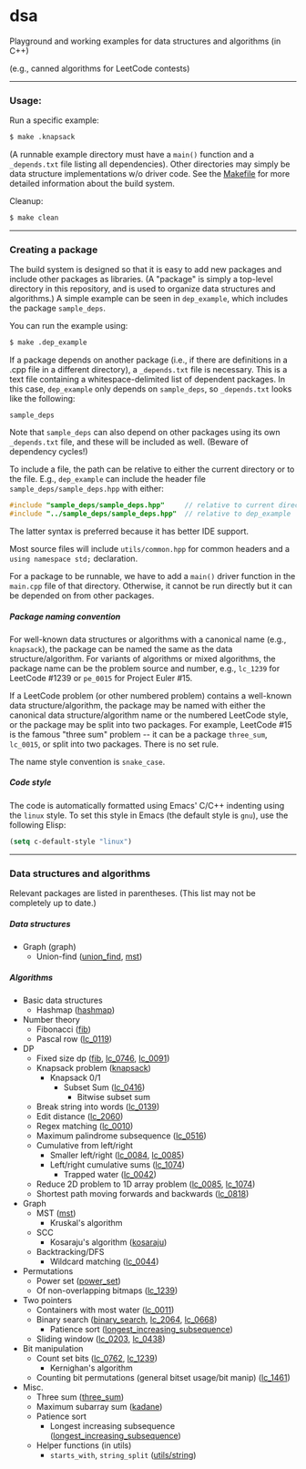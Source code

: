 # dsa
Playground and working examples for data structures and algorithms (in C++)

(e.g., canned algorithms for LeetCode contests)

---

### Usage:

Run a specific example:
```bash
$ make .knapsack
```
(A runnable example directory must have a `main()` function and a `_depends.txt` file listing all dependencies). Other directories may simply be data structure implementations w/o driver code. See the [Makefile][makefile] for more detailed information about the build system.

Cleanup:
```bash
$ make clean
```

---

### Creating a package

The build system is designed so that it is easy to add new packages and include other packages as libraries. (A "package" is simply a top-level directory in this repository, and is used to organize data structures and algorithms.) A simple example can be seen in `dep_example`, which includes the package `sample_deps`.

You can run the example using:
```bash
$ make .dep_example
```

If a package depends on another package (i.e., if there are definitions in a .cpp file in a different directory), a `_depends.txt` file is necessary. This is a text file containing a whitespace-delimited list of dependent packages. In this case, `dep_example` only depends on `sample_deps`, so `_depends.txt` looks like the following:

```text
sample_deps
```

Note that `sample_deps` can also depend on other packages using its own `_depends.txt` file, and these will be included as well. (Beware of dependency cycles!)

To include a file, the path can be relative to either the current directory or to the file. E.g., `dep_example` can include the header file `sample_deps/sample_deps.hpp` with either:
```cpp
#include "sample_deps/sample_deps.hpp"     // relative to current directory
#include "../sample_deps/sample_deps.hpp"  // relative to dep_example
```
The latter syntax is preferred because it has better IDE support.

Most source files will include `utils/common.hpp` for common headers and a `using namespace std;` declaration.

For a package to be runnable, we have to add a `main()` driver function in the `main.cpp` file of that directory. Otherwise, it cannot be run directly but it can be depended on from other packages.

##### Package naming convention

For well-known data structures or algorithms with a canonical name (e.g., `knapsack`), the package can be named the same as the data structure/algorithm. For variants of algorithms or mixed algorithms, the package name can be the problem source and number, e.g., `lc_1239` for LeetCode #1239 or `pe_0015` for Project Euler #15.

If a LeetCode problem (or other numbered problem) contains a well-known data structure/algorithm, the package may be named with either the canonical data structure/algorithm name or the numbered LeetCode style, or the package may be split into two packages. For example, LeetCode #15 is the famous "three sum" problem -- it can be a package `three_sum`, `lc_0015`, or split into two packages. There is no set rule.

The name style convention is `snake_case`.

##### Code style

The code is automatically formatted using Emacs' C/C++ indenting using the `linux` style. To set this style in Emacs (the default style is `gnu`), use the following Elisp:
```lisp
(setq c-default-style "linux")
```

---

### Data structures and algorithms

Relevant packages are listed in parentheses. (This list may not be completely up to date.)

##### Data structures
- Graph (graph)
  - Union-find ([union_find](./union_find), [mst](./mst))

##### Algorithms
- Basic data structures
  - Hashmap ([hashmap](./hashmap))
- Number theory
  - Fibonacci ([fib](./fib))
  - Pascal row ([lc_0119](./lc_0119))
- DP
  - Fixed size dp ([fib](./fib), [lc_0746](./lc_0746), [lc_0091](./lc_0091))
  - Knapsack problem ([knapsack](./knapsack))
    - Knapsack 0/1
      - Subset Sum ([lc_0416](./lc_0416))
        - Bitwise subset sum
  - Break string into words ([lc_0139](./lc_0139))
  - Edit distance ([lc_2060](./lc_2060))
  - Regex matching ([lc_0010](./lc_0010))
  - Maximum palindrome subsequence ([lc_0516](./lc_0516))
  - Cumulative from left/right
    - Smaller left/right ([lc_0084](./lc_0084), [lc_0085](./lc_0085))
    - Left/right cumulative sums ([lc_1074](./lc_1074))
      - Trapped water ([lc_0042](./lc_0042))
  - Reduce 2D problem to 1D array problem ([lc_0085](./lc_0085), [lc_1074](./lc_1074))
  - Shortest path moving forwards and backwards ([lc_0818](./lc_0818))
- Graph
  - MST ([mst](./mst))
    - Kruskal's algorithm
  - SCC
    - Kosaraju's algorithm ([kosaraju](./kosaraju))
  - Backtracking/DFS
    - Wildcard matching ([lc_0044](./lc_0044))
- Permutations
  - Power set ([power_set](./power_set))
  - Of non-overlapping bitmaps ([lc_1239](./lc_1239))
- Two pointers
  - Containers with most water ([lc_0011](./lc_0011))
  - Binary search ([binary_search](./binary_search), [lc_2064](./lc_2064), [lc_0668](./lc_0668))
    - Patience sort ([longest_increasing_subsequence](./longest_increasing_subsequence))
  - Sliding window ([lc_0203](./lc_0209), [lc_0438](./lc_0438))
- Bit manipulation
  - Count set bits ([lc_0762](./lc_0762), [lc_1239](./lc_1239))
    - Kernighan's algorithm
  - Counting bit permutations (general bitset usage/bit manip) ([lc_1461](./lc_1461))
- Misc.
  - Three sum ([three_sum](./three_sum))
  - Maximum subarray sum ([kadane](./kadane))
  - Patience sort
    - Longest increasing subsequence ([longest_increasing_subsequence](./longest_increasing_subsequence))
  - Helper functions (in utils)
    - `starts_with`, `string_split` ([utils/string](./utils/string.hpp))

[makefile]: ./Makefile
